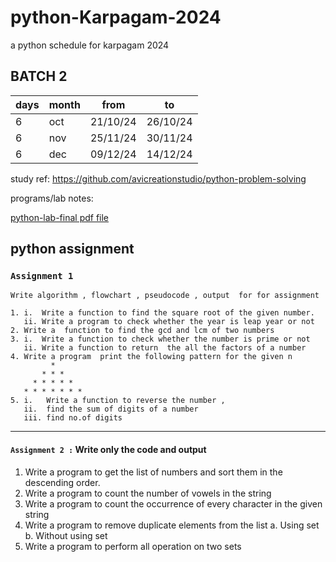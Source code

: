 # python-Karpagam-2024

a python schedule for karpagam 2024

## BATCH 2

|days |month |from   |to |
|---|-----|---------|---------|
|6 | oct|21/10/24     |26/10/24         |
|6 | nov|25/11/24     |30/11/24         |
|6 | dec|09/12/24     |14/12/24         |

study ref:
<https://github.com/avicreationstudio/python-problem-solving>

programs/lab notes:

[python-lab-final pdf file](python-lab-final.pdf)

## python assignment

### `Assignment 1`

    Write algorithm , flowchart , pseudocode , output  for for assignment

    1. i.  Write a function to find the square root of the given number.
       ii. Write a program to check whether the year is leap year or not
    2. Write a  function to find the gcd and lcm of two numbers
    3. i.  Write a function to check whether the number is prime or not
       ii. Write a function to return  the all the factors of a number
    4. Write a program  print the following pattern for the given n
             *
           * * *
         * * * * *
       * * * * * * *
    5. i.   Write a function to reverse the number ,
       ii.  find the sum of digits of a number
       iii. find no.of digits

---

#### `Assignment 2 :` Write only the code and output

1. Write a program to get the list of numbers and sort them in the descending order.
2. Write a program to count the number of vowels in the string
3. Write a program to count the occurrence of every character in the given string
4. Write a program to remove duplicate elements from the list
    a.  Using set
    b.  Without using set
5. Write a  program to perform all operation on two sets
